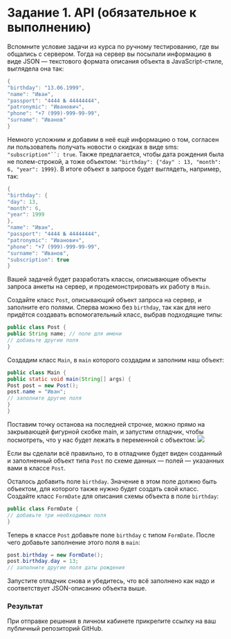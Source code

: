 # Задание 1. API (обязательное к выполнению)
Вспомните условие задачи из курса по ручному тестированию, где вы общались с сервером. Тогда на сервер вы посылали информацию в виде JSON — текстового формата описания объекта в JavaScript-стиле, выглядела она так:
```java
{
"birthday": "13.06.1999",
"name": "Иван",
"passport": "4444 № 44444444",
"patronymic": "Иванович",
"phone": "+7 (999)-999-99-99",
"surname": "Иванов"
}
```
Немного усложним и добавим в неё ещё информацию о том, согласен ли пользователь получать новости о скидках в виде sms: `"subscription"``: true`. Также предлагается, чтобы дата рождения была не полем-строкой, а тоже объектом: `"birthday": {"day" : 13, "month": 6, "year": 1999}`. В итоге объект в запросе будет выглядеть, например, так:
```java
{
"birthday": {
"day": 13,
"month": 6,
"year": 1999
},
"name": "Иван",
"passport": "4444 № 44444444",
"patronymic": "Иванович",
"phone": "+7 (999)-999-99-99",
"surname": "Иванов",
"subscription": true
}
```
Вашей задачей будет разработать классы, описывающие объекты запроса анкеты на сервер, и продемонстрировать их работу в `Main`.

Создайте класс `Post`, описывающий объект запроса на сервер, и заполните его полями. Сперва можно без `birthday`, так как для него придётся создавать вспомогательный класс, выбрав подходящие типы:
```java
public class Post {
public String name; // поле для имени
// добавьте другие поля
}
```
Создадим класс `Main`, в `main` которого создадим и заполним наш объект:
```java
public class Main {
public static void main(String[] args) {
Post post = new Post();
post.name = "Иван";
// заполните другие поля
}
}
```
Поставим точку останова на последней строчке, можно прямо на закрывающей фигурной скобке main, и запустим отладчик, чтобы посмотреть, что у нас будет лежать в переменной с объектом: 
![](https://user-images.githubusercontent.com/53707586/151747800-bbd79552-0f62-4105-90fa-b0d7df7dbce6.jpg)

Если вы сделали всё правильно, то в отладчике будет виден созданный и заполненный объект типа `Post` по схеме данных — полей — указанных вами в классе `Post`.

Осталось добавить поле `birthday`. Значение в этом поле должно быть объектом, для которого также нужно будет создать свой класс. Создайте класс `FormDate` для описания схемы объекта в поле `birthday`:
```java
public class FormDate {
// добавьте три необходимых поля
}
```
Теперь в классе `Post` добавьте поле `birthday` с типом `FormDate`. После чего добавьте заполнение этого поля в `main`:
```java
post.birthday = new FormDate();
post.birthday.day = 13;
// заполните другие поля даты рождения
```
Запустите отладчик снова и убедитесь, что всё заполнено как надо и соответствует JSON-описанию объекта выше.

### Результат
При отправке решения в личном кабинете прикрепите ссылку на ваш публичный репозиторий GitHub.